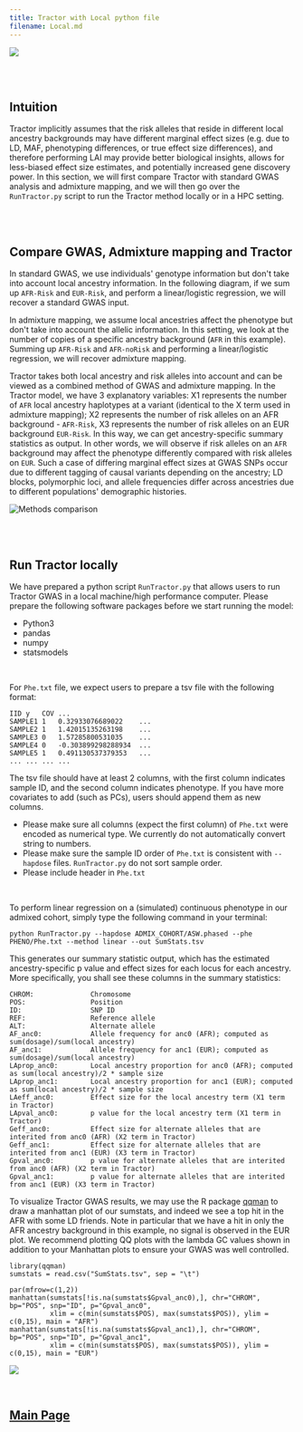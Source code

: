 ```yaml
---
title: Tractor with Local python file
filename: Local.md
---
```


![](images/TractorIcon.png)

&nbsp;  
&nbsp;  

## Intuition

Tractor implicitly assumes that the risk alleles that reside in different local ancestry backgrounds may have different marginal effect sizes (e.g. due to LD, MAF, phenotyping differences, or true effect size differences), and therefore performing LAI may provide better biological insights, allows for less-biased effect size estimates, and potentially increased gene discovery power. In this section, we will first compare Tractor with standard GWAS analysis and admixture mapping, and we will then go over the `RunTractor.py` script to run the Tractor method locally or in a HPC setting.

&nbsp;  
&nbsp;  

## Compare GWAS, Admixture mapping and Tractor 

In standard GWAS, we use individuals' genotype information but don't take into account local ancestry information. In the following diagram, if we sum up `AFR-Risk` and `EUR-Risk`, and perform a linear/logistic regression, we will recover a standard GWAS input.

In admixture mapping, we assume local ancestries affect the phenotype but don't take into account the allelic information. In this setting, we look at the number of copies of a specific ancestry background (`AFR` in this example). Summing up `AFR-Risk` and `AFR-noRisk` and performing a linear/logistic regression, we will recover admixture mapping.

Tractor takes both local ancestry and risk alleles into account and can be viewed as a combined method of GWAS and admixture mapping. In the Tractor model, we have 3 explanatory variables: X1 represents the number of `AFR` local ancestry haplotypes at a variant (identical to the X term used in admixture mapping); X2 represents the number of risk alleles on an AFR background - `AFR-Risk`, X3 represents the number of risk alleles on an EUR background `EUR-Risk`. In this way, we can get ancestry-specific summary statistics as output. In other words, we will observe if risk alleles on an `AFR` background may affect the phenotype differently compared with risk alleles on `EUR`. Such a case of differing marginal effect sizes at GWAS SNPs occur due to different tagging of causal variants depending on the ancestry; LD blocks, polymorphic loci, and allele frequencies differ across ancestries due to different populations' demographic histories.


![Methods comparison](images/TractorModel.png)


&nbsp;  
&nbsp;  

## Run Tractor locally

We have prepared a python script `RunTractor.py` that allows users to run Tractor GWAS in a local machine/high performance computer. Please prepare the following software packages before we start running the model:
* Python3
* pandas
* numpy
* statsmodels

&nbsp;  

For `Phe.txt` file, we expect users to prepare a tsv file with the following format:


```
IID	y	COV	...
SAMPLE1	1	0.32933076689022	...
SAMPLE2	1	1.42015135263198	...
SAMPLE3	0	1.57285800531035	...
SAMPLE4	0	-0.303899298288934	...
SAMPLE5	1	0.491130537379353	...
...	...	...	...
```

The tsv file should have at least 2 columns, with the first column indicates sample ID, and the second column indicates phenotype. If you have more covariates to add (such as PCs), users should append them as new columns. 

* Please make sure all columns (expect the first column) of `Phe.txt` were encoded as numerical type. We currently do not automatically convert string to numbers.
* Please make sure the sample ID order of `Phe.txt` is consistent with `--hapdose` files. `RunTractor.py` do not sort sample order.
* Please include header in `Phe.txt`


&nbsp;  


To perform linear regression on a (simulated) continuous phenotype in our admixed cohort, simply type the following command in your terminal:

```
python RunTractor.py --hapdose ADMIX_COHORT/ASW.phased --phe PHENO/Phe.txt --method linear --out SumStats.tsv
```

This generates our summary statistic output, which has the estimated ancestry-specific p value and effect sizes for each locus for each ancestry. More specifically, you shall see these columns in the summary statistics:
```
CHROM:              Chromosome 
POS:                Position 
ID:                 SNP ID
REF:                Reference allele 
ALT:                Alternate allele 
AF_anc0:            Allele frequency for anc0 (AFR); computed as sum(dosage)/sum(local ancestry)
AF_anc1:            Allele frequency for anc1 (EUR); computed as sum(dosage)/sum(local ancestry)
LAprop_anc0:        Local ancestry proportion for anc0 (AFR); computed as sum(local ancestry)/2 * sample size
LAprop_anc1:        Local ancestry proportion for anc1 (EUR); computed as sum(local ancestry)/2 * sample size
LAeff_anc0:         Effect size for the local ancestry term (X1 term in Tractor)
LApval_anc0:        p value for the local ancestry term (X1 term in Tractor)
Geff_anc0:          Effect size for alternate alleles that are interited from anc0 (AFR) (X2 term in Tractor)
Geff_anc1:          Effect size for alternate alleles that are interited from anc1 (EUR) (X3 term in Tractor)
Gpval_anc0:         p value for alternate alleles that are interited from anc0 (AFR) (X2 term in Tractor)
Gpval_anc1:         p value for alternate alleles that are interited from anc1 (EUR) (X3 term in Tractor)
```

To visualize Tractor GWAS results, we may use the R package [qqman](https://cran.r-project.org/web/packages/qqman/vignettes/qqman.html) to draw a manhattan plot of our sumstats, and indeed we see a top hit in the AFR with some LD friends. Note in particular that we have a hit in only the AFR ancestry background in this example, no signal is observed in the EUR plot. We recommend plotting QQ plots with the lambda GC values shown in addition to your Manhattan plots to ensure your GWAS was well controlled.

```
library(qqman)
sumstats = read.csv("SumStats.tsv", sep = "\t")

par(mfrow=c(1,2))
manhattan(sumstats[!is.na(sumstats$Gpval_anc0),], chr="CHROM", bp="POS", snp="ID", p="Gpval_anc0",
          xlim = c(min(sumstats$POS), max(sumstats$POS)), ylim = c(0,15), main = "AFR")
manhattan(sumstats[!is.na(sumstats$Gpval_anc1),], chr="CHROM", bp="POS", snp="ID", p="Gpval_anc1",
          xlim = c(min(sumstats$POS), max(sumstats$POS)), ylim = c(0,15), main = "EUR")
```

![](images/Manhattan.png)

&nbsp;  

## [Main Page](README.md)
